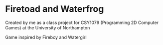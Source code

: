 # Firetoad and Waterfrog

Created by me as a class project for CSY1079 (Programming 2D Computer Games) at the University of Northampton

Game inspired by Fireboy and Watergirl
